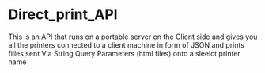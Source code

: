# Direct_print_API
This is an API that runs on a portable server on the Client side and gives you all the printers connected to a client machine in form of JSON and prints filles sent Via String Query Parameters (html files) onto a sleelct printer name
